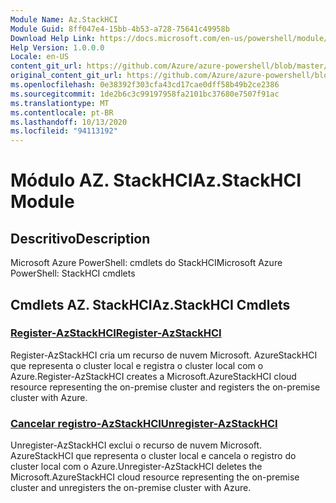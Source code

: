 ```yaml
---
Module Name: Az.StackHCI
Module Guid: 8ff047e4-15bb-4b53-a728-75641c49958b
Download Help Link: https://docs.microsoft.com/en-us/powershell/module/az.StackHCI
Help Version: 1.0.0.0
Locale: en-US
content_git_url: https://github.com/Azure/azure-powershell/blob/master/src/StackHCI/help/Az.StackHCI.md
original_content_git_url: https://github.com/Azure/azure-powershell/blob/master/src/StackHCI/help/Az.StackHCI.md
ms.openlocfilehash: 0e38392f303cfa43cd17cae0dff58b49b2ce2386
ms.sourcegitcommit: 1de2b6c3c99197958fa2101bc37680e7507f91ac
ms.translationtype: MT
ms.contentlocale: pt-BR
ms.lasthandoff: 10/13/2020
ms.locfileid: "94113192"
---
```

# <span data-ttu-id="9bd44-101">Módulo AZ. StackHCI</span><span class="sxs-lookup"><span data-stu-id="9bd44-101">Az.StackHCI Module</span></span>
## <span data-ttu-id="9bd44-102">Descritivo</span><span class="sxs-lookup"><span data-stu-id="9bd44-102">Description</span></span>
<span data-ttu-id="9bd44-103">Microsoft Azure PowerShell: cmdlets do StackHCI</span><span class="sxs-lookup"><span data-stu-id="9bd44-103">Microsoft Azure PowerShell: StackHCI cmdlets</span></span>

## <span data-ttu-id="9bd44-104">Cmdlets AZ. StackHCI</span><span class="sxs-lookup"><span data-stu-id="9bd44-104">Az.StackHCI Cmdlets</span></span>
### [<span data-ttu-id="9bd44-105">Register-AzStackHCI</span><span class="sxs-lookup"><span data-stu-id="9bd44-105">Register-AzStackHCI</span></span>](Register-AzStackHCI.md)
<span data-ttu-id="9bd44-106">Register-AzStackHCI cria um recurso de nuvem Microsoft. AzureStackHCI que representa o cluster local e registra o cluster local com o Azure.</span><span class="sxs-lookup"><span data-stu-id="9bd44-106">Register-AzStackHCI creates a Microsoft.AzureStackHCI cloud resource representing the on-premise cluster and registers the on-premise cluster with Azure.</span></span>

### [<span data-ttu-id="9bd44-107">Cancelar registro-AzStackHCI</span><span class="sxs-lookup"><span data-stu-id="9bd44-107">Unregister-AzStackHCI</span></span>](Unregister-AzStackHCI.md)
<span data-ttu-id="9bd44-108">Unregister-AzStackHCI exclui o recurso de nuvem Microsoft. AzureStackHCI que representa o cluster local e cancela o registro do cluster local com o Azure.</span><span class="sxs-lookup"><span data-stu-id="9bd44-108">Unregister-AzStackHCI deletes the Microsoft.AzureStackHCI cloud resource representing the on-premise cluster and unregisters the on-premise cluster with Azure.</span></span>

